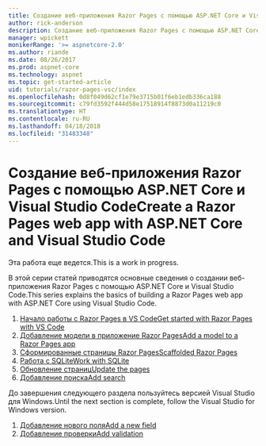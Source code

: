 ```yaml
---
title: Создание веб-приложения Razor Pages с помощью ASP.NET Core и Visual Studio Code
author: rick-anderson
description: Создание веб-приложения Razor Pages с помощью ASP.NET Core и EF Core.
manager: wpickett
monikerRange: '>= aspnetcore-2.0'
ms.author: riande
ms.date: 08/26/2017
ms.prod: aspnet-core
ms.technology: aspnet
ms.topic: get-started-article
uid: tutorials/razor-pages-vsc/index
ms.openlocfilehash: 0d8f049d62cf1e79e3715b01f6eb1edb336ca188
ms.sourcegitcommit: c79fd3592f444d58e17518914f8873d0a11219c0
ms.translationtype: HT
ms.contentlocale: ru-RU
ms.lasthandoff: 04/18/2018
ms.locfileid: "31483348"
---
```

# <a name="create-a-razor-pages-web-app-with-aspnet-core-and-visual-studio-code"></a><span data-ttu-id="88912-103">Создание веб-приложения Razor Pages с помощью ASP.NET Core и Visual Studio Code</span><span class="sxs-lookup"><span data-stu-id="88912-103">Create a Razor Pages web app with ASP.NET Core and Visual Studio Code</span></span>

<span data-ttu-id="88912-104">Эта работа еще ведется.</span><span class="sxs-lookup"><span data-stu-id="88912-104">This is a work in progress.</span></span>

<span data-ttu-id="88912-105">В этой серии статей приводятся основные сведения о создании веб-приложения Razor Pages с помощью ASP.NET Core и Visual Studio Code.</span><span class="sxs-lookup"><span data-stu-id="88912-105">This series explains the basics of building a Razor Pages web app with ASP.NET Core using Visual Studio Code.</span></span>

1. [<span data-ttu-id="88912-106">Начало работы с Razor Pages в VS Code</span><span class="sxs-lookup"><span data-stu-id="88912-106">Get started with Razor Pages with VS Code</span></span>](xref:tutorials/razor-pages-vsc/razor-pages-start)
2. [<span data-ttu-id="88912-107">Добавление модели в приложение Razor Pages</span><span class="sxs-lookup"><span data-stu-id="88912-107">Add a model to a Razor Pages app</span></span>](xref:tutorials/razor-pages-vsc/model)
3. [<span data-ttu-id="88912-108">Сформированные страницы Razor Pages</span><span class="sxs-lookup"><span data-stu-id="88912-108">Scaffolded Razor Pages</span></span>](xref:tutorials/razor-pages-vsc/page)
4. [<span data-ttu-id="88912-109">Работа с SQLite</span><span class="sxs-lookup"><span data-stu-id="88912-109">Work with SQLite</span></span>](xref:tutorials/razor-pages-vsc/sql)
5. [<span data-ttu-id="88912-110">Обновление страниц</span><span class="sxs-lookup"><span data-stu-id="88912-110">Update the pages</span></span>](xref:tutorials/razor-pages-vsc/da1)
6. [<span data-ttu-id="88912-111">Добавление поиска</span><span class="sxs-lookup"><span data-stu-id="88912-111">Add search</span></span>](xref:tutorials/razor-pages-vsc/search)

<span data-ttu-id="88912-112">До завершения следующего раздела пользуйтесь версией Visual Studio для Windows.</span><span class="sxs-lookup"><span data-stu-id="88912-112">Until the next section is complete, follow the Visual Studio for Windows version.</span></span>

1. [<span data-ttu-id="88912-113">Добавление нового поля</span><span class="sxs-lookup"><span data-stu-id="88912-113">Add a new field</span></span>](xref:tutorials/razor-pages/new-field)
1. [<span data-ttu-id="88912-114">Добавление проверки</span><span class="sxs-lookup"><span data-stu-id="88912-114">Add validation</span></span>](xref:tutorials/razor-pages/validation)
